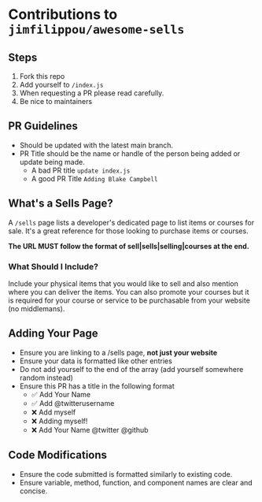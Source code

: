 # Contributions to `jimfilippou/awesome-sells`

## Steps

1. Fork this repo
2. Add yourself to `/index.js`
3. When requesting a PR please read carefully.
4. Be nice to maintainers

## PR Guidelines

- Should be updated with the latest main branch.
- PR Title should be the name or handle of the person being added or update being made.
  - A bad PR title `update index.js`
  - A good PR Title `Adding Blake Campbell`

## What's a Sells Page?

A `/sells` page lists a developer's dedicated page to list items or courses for sale. It's a great reference for those looking to purchase items or courses.

**The URL MUST follow the format of sell|sells|selling|courses at the end.**

### What Should I Include?

Include your physical items that you would like to sell and also mention where you can deliver the items. You can also promote your courses but it is required for your course or service to be purchasable from your website (no middlemans).

## Adding Your Page

- Ensure you are linking to a /sells page, **not just your website**
- Ensure your data is formatted like other entries
- Do not add yourself to the end of the array (add yourself somewhere random instead)
- Ensure this PR has a title in the following format
  - ✅ Add Your Name
  - ✅ Add @twitterusername
  - ❌ Add myself
  - ❌ Adding myself!
  - ❌ Add Your Name @twitter @github

## Code Modifications

- Ensure the code submitted is formatted similarly to existing code.
- Ensure variable, method, function, and component names are clear and concise.
